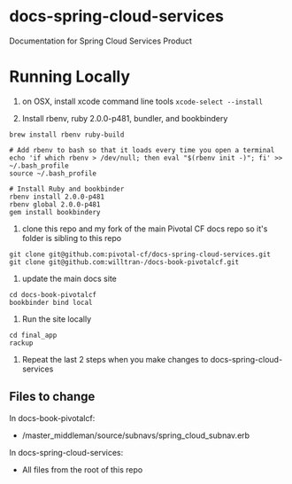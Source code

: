 # docs-spring-cloud-services
Documentation for Spring Cloud Services Product

# Running Locally

1. on OSX, install xcode command line tools ```xcode-select --install```

1. Install rbenv, ruby 2.0.0-p481, bundler, and bookbindery
  
  ```
brew install rbenv ruby-build

# Add rbenv to bash so that it loads every time you open a terminal
echo 'if which rbenv > /dev/null; then eval "$(rbenv init -)"; fi' >> ~/.bash_profile
source ~/.bash_profile

# Install Ruby and bookbinder
rbenv install 2.0.0-p481
rbenv global 2.0.0-p481
gem install bookbindery
  ```
  
1. clone this repo and my fork of the main Pivotal CF docs repo so it's folder is sibling to this repo 
  
  ```
git clone git@github.com:pivotal-cf/docs-spring-cloud-services.git
git clone git@github.com:willtran-/docs-book-pivotalcf.git
  ```

1. update the main docs site
  
  ```
cd docs-book-pivotalcf
bookbinder bind local
  ```
  
1. Run the site locally

  ```
cd final_app
rackup
  ```
  
1. Repeat the last 2 steps when you make changes to docs-spring-cloud-services

## Files to change

In docs-book-pivotalcf:
- /master_middleman/source/subnavs/spring_cloud_subnav.erb

In docs-spring-cloud-services:
- All files from the root of this repo



